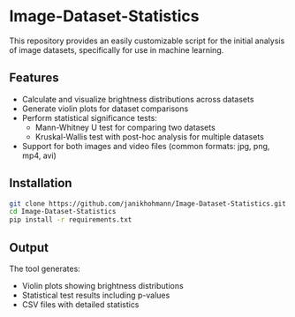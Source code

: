 # Image-Dataset-Statistics
This repository provides an easily customizable script for the initial analysis of image datasets, specifically for use in machine learning.


## Features
- Calculate and visualize brightness distributions across datasets
- Generate violin plots for dataset comparisons
- Perform statistical significance tests:
  - Mann-Whitney U test for comparing two datasets
  - Kruskal-Wallis test with post-hoc analysis for multiple datasets
- Support for both images and video files (common formats: jpg, png, mp4, avi)

## Installation
```bash
git clone https://github.com/janikhohmann/Image-Dataset-Statistics.git
cd Image-Dataset-Statistics
pip install -r requirements.txt
```

## Output
The tool generates:

- Violin plots showing brightness distributions
- Statistical test results including p-values
- CSV files with detailed statistics